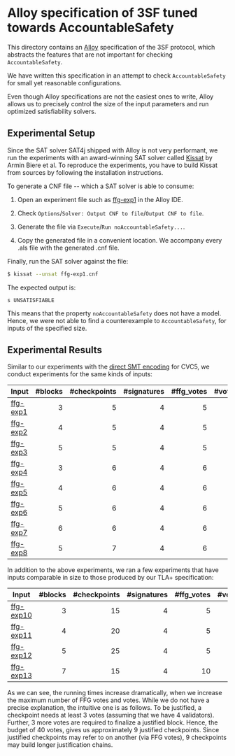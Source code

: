 # Alloy specification of 3SF tuned towards AccountableSafety

This directory contains an [Alloy][] specification of the 3SF protocol, which
abstracts the features that are not important for checking `AccountableSafety`.

We have written this specification in an attempt to check `AccountableSafety`
for small yet reasonable configurations.

Even though Alloy specifications are not the easiest ones to write, Alloy allows
us to precisely control the size of the input parameters and run optimized
satisfiability solvers.

## Experimental Setup

Since the SAT solver SAT4j shipped with Alloy is not very performant, we run the
experiments with an award-winning SAT solver called [Kissat][] by Armin Biere et
al. To reproduce the experiments, you have to build Kissat from sources by
following the installation instructions.

To generate a CNF file -- which a SAT solver is able to consume:

 1. Open an experiment file such as [ffg-exp1][] in the Alloy IDE.
 
 1. Check `Options`/`Solver: Output CNF to file`/`Output CNF to file`.
 
 1. Generate the file via `Execute`/`Run noAccountableSafety...`.
 
 1. Copy the generated file in a convenient location. We accompany every .als
    file with the generated .cnf file.

Finally, run the SAT solver against the file:

```sh
$ kissat --unsat ffg-exp1.cnf
```

The expected output is:

```
s UNSATISFIABLE
```

This means that the property `noAccountableSafety` does not have a model.
Hence, we were not able to find a counterexample to `AccountableSafety`, for inputs of the specified size.

## Experimental Results

Similar to our experiments with the [direct SMT encoding][smt-enc] for CVC5, we
conduct experiments for the same kinds of inputs:

| Input      | #blocks | #checkpoints | #signatures | #ffg_votes | #votes | runtime  | memory  |
|------------|--------:|-------------:|------------:|-----------:|-------:|---------:|--------:|
| [ffg-exp1] |    3    |      5       |      4      |      5     |   12   |  4 sec   |  35 MB  |
| [ffg-exp2] |    4    |      5       |      4      |      5     |   12   | 10 sec   |  40 MB  |
| [ffg-exp3] |    5    |      5       |      4      |      5     |   12   | 15 sec   |  45 MB  |
| [ffg-exp4] |    3    |      6       |      4      |      6     |   15   | 57 sec   |  52 MB  |
| [ffg-exp5] |    4    |      6       |      4      |      6     |   15   | 167 sec  |  55 MB  |
| [ffg-exp6] |    5    |      6       |      4      |      6     |   15   | 245 sec  |  57 MB  |
| [ffg-exp7] |    6    |      6       |      4      |      6     |   15   | 360 sec  |  82 MB  |
| [ffg-exp8] |    5    |      7       |      4      |      6     |   24   | 1h 27m   |  156 MB |

In addition to the above experiments, we ran a few experiments that have
inputs comparable in size to those produced by our TLA+ specification:

| Input       | #blocks | #checkpoints | #signatures | #ffg_votes | #votes | runtime | memory  |
|-------------|--------:|-------------:|------------:|-----------:|-------:|--------:|--------:|
| [ffg-exp10] |    3    |      15      |      4      |      5     |   12   | 31 sec  | 56 MB   |
| [ffg-exp11] |    4    |      20      |      4      |      5     |   12   | 152 sec | 94 MB   |
| [ffg-exp12] |    5    |      25      |      4      |      5     |   12   | 234 sec | 117 MB  |
| [ffg-exp13] |    7    |      15      |      4      |      10    |   40   | >10 days | 300 MB  |

As we can see, the running times increase dramatically, when we increase the
maximum number of FFG votes and votes. While we do not have a precise
explanation, the intuitive one is as follows. To be justified, a checkpoint
needs at least 3 votes (assuming that we have 4 validators). Further, 3 more
votes are required to finalize a justified block. Hence, the budget of 40 votes,
gives us approximately 9 justified checkpoints. Since justified checkpoints may
refer to on another (via FFG votes), 9 checkpoints may build longer
justification chains.

<!-- References -->

[Alloy]: https://alloytools.org/
[Kissat]: https://github.com/arminbiere/kissat
[smt-enc]: ../smt-spec/README.md
[ffg-exp1]: ./ffg-exp1.als
[ffg-exp2]: ./ffg-exp2.als
[ffg-exp3]: ./ffg-exp3.als
[ffg-exp4]: ./ffg-exp4.als
[ffg-exp5]: ./ffg-exp5.als
[ffg-exp6]: ./ffg-exp6.als
[ffg-exp7]: ./ffg-exp7.als
[ffg-exp8]: ./ffg-exp8.als
[ffg-exp10]: ./ffg-exp10.als
[ffg-exp11]: ./ffg-exp11.als
[ffg-exp12]: ./ffg-exp12.als
[ffg-exp13]: ./ffg-exp13.als